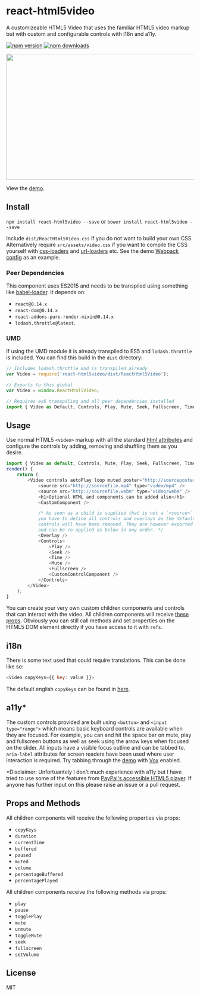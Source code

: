# react-html5video

A customizeable HTML5 Video that uses the familiar HTML5 video markup but with custom and configurable controls with i18n and a11y.

[![npm version](https://img.shields.io/npm/v/react-html5video.svg?style=flat-square)](https://www.npmjs.com/package/react-html5video)
[![npm downloads](https://img.shields.io/npm/dm/react-html5video.svg?style=flat-square)](https://www.npmjs.com/package/react-html5video)

<img src="http://mderrick.github.io/react-html5video/example.png?v=1" align="center" height="337" width="600" />

View the [demo](http://mderrick.github.io/react-html5video/).

## Install

`npm install react-html5video --save` or `bower install react-html5video --save`

Include `dist/ReactHtml5Video.css` if you do not want to build your own CSS. Alternatively require `src/assets/video.css` if you want to compile the CSS yourself with [css-loaders](https://github.com/webpack/css-loader) and [url-loaders](https://github.com/webpack/url-loader) etc. See the demo [Webpack config](https://github.com/mderrick/react-html5video/blob/master/demo/webpack.config.js) as an example.

### Peer Dependencies

This component uses ES2015 and needs to be transpiled using something like [babel-loader](https://github.com/babel/babel-loader). It depends on:
- `react@0.14.x`
- `react-dom@0.14.x`
- `react-addons-pure-render-mixin@0.14.x`
- `lodash.throttle@latest`.

### UMD

If using the UMD module it is already transpiled to ES5 and `lodash.throttle` is included. You can find this build in the `dist` directory:

```js
// Includes lodash.throttle and is transpiled already
var Video = require('react-html5video/dist/ReactHtml5Video');  
```

```js
// Exports to this global
var Video = window.ReactHtml5Video;
```

```js
// Requires es6 transpiling and all peer dependencies installed
import { Video as Default, Controls, Play, Mute, Seek, Fullscreen, Time, Overlay } from 'react-html5video';
```


## Usage

Use normal HTML5 `<video>` markup with all the standard [html attributes](https://developer.mozilla.org/en/docs/Web/HTML/Element/video) and configure the controls by adding, removing and shuffling them as you desire.

```js
import { Video as default, Controls, Mute, Play, Seek, Fullscreen, Time, Overlay } from 'react-html5video';
render() {
    return (
        <Video controls autoPlay loop muted poster="http://sourceposter.jpg">
            <source src="http://sourcefile.mp4" type="video/mp4" />
            <source src="http://sourcefile.webm" type="video/webm" />
            <h1>Optional HTML and components can be added also</h1>
            <CustomComponent />

            /* As soon as a child is supplied that is not a `<source>`
            you have to define all controls and overlays as the default
            controls will have been removed. They are however exported
            and can be re-applied as below in any order. */
            <Overlay />
            <Controls>
                <Play />
                <Seek />
                <Time />
                <Mute />
                <Fullscreen />
                <CustomControlComponent />
            </Controls>
        </Video>
    );
}
```

You can create your very own custom children components and controls that can interact with the video. All children components will receive [these props](#props-and-methods). Obviously you can still call methods and set properties on the HTML5 DOM element directly if you have access to it with `refs`.

## i18n

There is some text used that could require translations. This can be done like so:

```js
<Video copyKeys={{ key: value }}>
```

The default english `copyKeys` can be found in [here](https://github.com/mderrick/react-html5video/tree/master/src/assets/copy.js).

## a11y*

The custom controls provided are built using `<button>` and `<input type="range">` which means basic keyboard controls are available when they are focused. For example, you can and hit the space bar on mute, play and fullscreen buttons as well as seek using the arrow keys when focused on the slider. All inputs have a visible focus outline and can be tabbed to. `aria-label` attributes for screen readers have been used where user interaction is required. Try tabbing through the [demo](http://mderrick.github.io/react-html5video/) with [Vox](http://www.chromevox.com/) enabled.

*Disclaimer: Unfortuantely I don't much experience with a11y but I have tried to use some of the features from [PayPal's accessible HTML5 player](https://github.com/paypal/accessible-html5-video-player). If anyone has further input on this please raise an issue or a pull request.


## Props and Methods

All children components will receive the following properties via props:
- `copyKeys`
- `duration`
- `currentTime`
- `buffered`
- `paused`
- `muted`
- `volume`
- `percentageBuffered`
- `percentagePlayed`

All children components receive the following methods via props:
- `play`
- `pause`
- `togglePlay`
- `mute`
- `unmute`
- `toggleMute`
- `seek`
- `fullscreen`
- `setVolume`


## License
MIT
